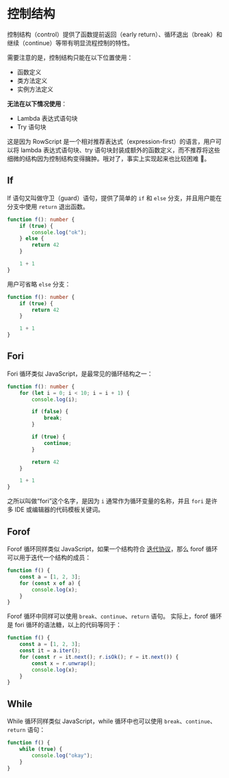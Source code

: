 # 控制结构

控制结构（control）提供了函数提前返回（early return）、循环退出（break）和继续（continue）等带有明显流程控制的特性。

需要注意的是，控制结构只能在以下位置使用：

* 函数定义
* 类方法定义
* 实例方法定义

**无法在以下情况使用**：

* Lambda 表达式语句块
* Try 语句块

这是因为 RowScript 是一个相对推荐表达式（expression-first）的语言，用户可以将 lambda 表达式语句块、try
语句块封装成额外的函数定义，而不推荐将这些细微的结构因为控制结构变得臃肿。哦对了，事实上实现起来也比较困难 🤪。

## If

If 语句又叫做守卫（guard）语句，提供了简单的 `if` 和 `else` 分支，并且用户能在分支中使用 `return` 退出函数。

```ts
function f(): number {
    if (true) {
        console.log("ok");
    } else {
        return 42
    }

    1 + 1
}
```

用户可省略 `else` 分支：

```ts
function f(): number {
    if (true) {
        return 42
    }

    1 + 1
}
```

## Fori

Fori 循环类似 JavaScript，是最常见的循环结构之一：

```ts
function f(): number {
    for (let i = 0; i < 10; i = i + 1) {
        console.log(i);

        if (false) {
            break;
        }

        if (true) {
            continue;
        }

        return 42
    }

    1 + 1
}
```

之所以叫做“fori”这个名字，是因为 `i` 通常作为循环变量的名称，并且 `fori` 是许多 IDE 或编辑器的代码模板关键词。

## Forof

Forof 循环同样类似 JavaScript，如果一个结构符合 [迭代协议]，那么 forof 循环可以用于迭代一个结构的成员：

```ts
function f() {
    const a = [1, 2, 3];
    for (const x of a) {
        console.log(x);
    }
}
```

Forof 循环中同样可以使用 `break`、`continue`、`return` 语句。 实际上，forof 循环是 fori 循环的语法糖，以上的代码等同于：

```ts
function f() {
    const a = [1, 2, 3];
    const it = a.iter();
    for (const r = it.next(); r.isOk(); r = it.next()) {
        const x = r.unwrap();
        console.log(x);
    }
}
```

[迭代协议]: ./iterator

## While

While 循环同样类似 JavaScript，while 循环中也可以使用 `break`、`continue`、`return` 语句：

```ts
function f() {
    while (true) {
        console.log("okay");
    }
}
```
